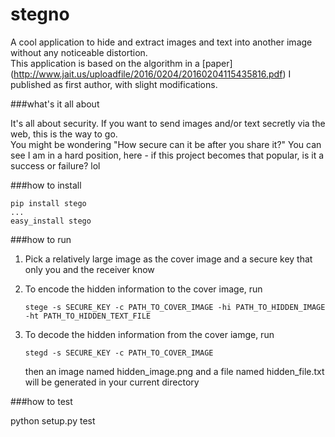 # stegno
A cool application to hide and extract images and text into another image without any noticeable distortion. <br />
This application is based on the algorithm in a [paper] (http://www.jait.us/uploadfile/2016/0204/20160204115435816.pdf) I published as first author, with slight modifications.

###what's it all about

It's all about security. If you want to send images and/or text secretly via the web, this is the way to go. <br />
You might be wondering "How secure can it be after you share it?" You can see I am in a hard position, here - if this project becomes that popular, is it a success or failure? lol

###how to install
  ```
  pip install stego
  ...
  easy_install stego
  ```
  
###how to run

1. Pick a relatively large image as the cover image and a secure key that only you and the receiver know

2. To encode the hidden information to the cover image, run
      ```
      stege -s SECURE_KEY -c PATH_TO_COVER_IMAGE -hi PATH_TO_HIDDEN_IMAGE -ht PATH_TO_HIDDEN_TEXT_FILE
      ```
      
3. To decode the hidden information from the cover iamge, run
      ```
      stegd -s SECURE_KEY -c PATH_TO_COVER_IMAGE
      ```
   then an image named hidden_image.png and a file named hidden_file.txt will be generated in your current directory

###how to test

python setup.py test
